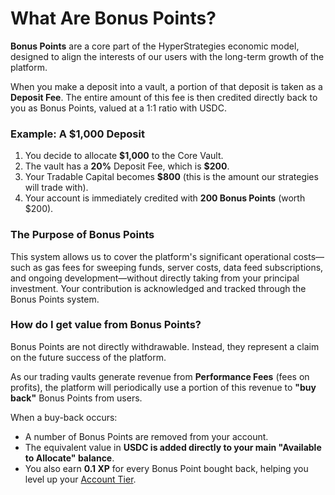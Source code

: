 # What Are Bonus Points?

**Bonus Points** are a core part of the HyperStrategies economic model, designed to align the interests of our users with the long-term growth of the platform.

When you make a deposit into a vault, a portion of that deposit is taken as a **Deposit Fee**. The entire amount of this fee is then credited directly back to you as Bonus Points, valued at a 1:1 ratio with USDC.

### Example: A $1,000 Deposit

1.  You decide to allocate **$1,000** to the Core Vault.
2.  The vault has a **20%** Deposit Fee, which is **$200**.
3.  Your Tradable Capital becomes **$800** (this is the amount our strategies will trade with).
4.  Your account is immediately credited with **200 Bonus Points** (worth $200).

### The Purpose of Bonus Points

This system allows us to cover the platform's significant operational costs—such as gas fees for sweeping funds, server costs, data feed subscriptions, and ongoing development—without directly taking from your principal investment. Your contribution is acknowledged and tracked through the Bonus Points system.

### How do I get value from Bonus Points?

Bonus Points are not directly withdrawable. Instead, they represent a claim on the future success of the platform.

As our trading vaults generate revenue from **Performance Fees** (fees on profits), the platform will periodically use a portion of this revenue to **"buy back"** Bonus Points from users.

When a buy-back occurs:
*   A number of Bonus Points are removed from your account.
*   The equivalent value in **USDC is added directly to your main "Available to Allocate" balance**.
*   You also earn **0.1 XP** for every Bonus Point bought back, helping you level up your [Account Tier](/user-guides/account-tiers.md).